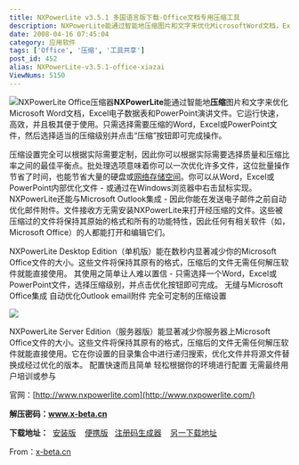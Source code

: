 ```yaml
---
title: NXPowerLite v3.5.1 多国语言版下载-Office文档专用压缩工具
description: NXPowerLite能通过智能地压缩图片和文字来优化MicrosoftWord文档，Excel电子数据表和PowerPoint演讲文件。它运行快速，高效，并且极其便于使用。只需选择需要压缩的Word，Excel或PowerPoint文件，然后选择适当的压缩级别并点击“压缩”按钮即可完成操作。
date: 2008-04-16 07:45:04
category: 应用软件
tags: ['Office', '压缩', '工具共享']
post_id: 452
alias: NXPowerLite-v3.5.1-office-xiazai
ViewNums: 5150
---
```


![NXPowerLite Office压缩器](http://pic.yupoo.com/x-force/171135678004/m8wj4cci.jpg)**NXPowerLite**能通过智能地**压缩**图片和文字来优化Microsoft Word文档，Excel电子数据表和PowerPoint演讲文件。它运行快速，高效，并且极其便于使用。只需选择需要压缩的Word，Excel或PowerPoint文件，然后选择适当的压缩级别并点击“压缩”按钮即可完成操作。

压缩设置完全可以根据实际需要定制，因此你可以根据实际需要选择质量和压缩比率之间的最佳平衡点。批处理选项意味着你可以一次优化许多文件，这位批量操作节省了时间，也能节省大量的硬盘或[网络存储](/tags/%E7%BD%91%E7%BB%9C%E7%A1%AC%E7%9B%98)[空间](/tags/%E7%BD%91%E7%AB%99%E7%A9%BA%E9%97%B4)。你可以从Word，Excel或PowerPoint内部优化文件 - 或通过在Windows浏览器中右击鼠标实现。NXPowerLite还能与Microsoft Outlook集成 - 因此你能在发送电子邮件之前自动优化邮件附件。文件接收方无需安装NXPowerLite来打开经压缩的文件。这些被压缩过的文件将保持其原始的格式和所有的功能特性，因此任何有相关软件（如，Microsoft Office）的人都能打开和编辑它们。

NXPowerLite Desktop Edition（单机版）能在数秒内显著减少你的Microsoft Office文件的大小。这些文件将保持其原有的格式，压缩后的文件无需任何解压软件就能直接使用。 其使用之简单让人难以置信 - 只需选择一个Word，Excel或 PowerPoint文件，选择压缩级别，并点击优化按钮即可完成。
无缝与Microsoft Office集成
自动优化Outlook email附件
完全可定制的压缩设置

![](http://pic.yupoo.com/x-force/960245678253/bbk2hy1w.jpg)

NXPowerLite Server Edition（服务器版）能显著减少你服务器上Microsoft Office文件的大小。这些文件将保持其原有的格式，压缩后的文件无需任何解压软件就能直接使用。它在你设置的目录集合中进行递归搜索，优化文件并将源文件替换成经过优化的版本。
配置快速而且简单
轻松根据你的环境进行配置
无需最终用户培训或参与

官网：[http://www.nxpowerlite.com](http://www.nxpowerlite.com/)

**解压密码：www.x-beta.cn**

**下载地址：**  [安装版](http://www.nxpowerlite.com/releases/3.5.1/NXPowerLite35_1.msi)    [便携版](http://www.nxpowerlite.com/releases/3.5.1/NXPowerLite.exe)   [注册码生成器](http://www.mediafire.com/?idb733fyi3k)    [另一下载地址](http://www.esnips.com/doc/81669b14-e189-4a13-b240-5252e91af539/%5BX-BetA.CN%5DNXPowerLite.KeyGen)

From：[x-beta.cn](http://www.x-beta.cn)

